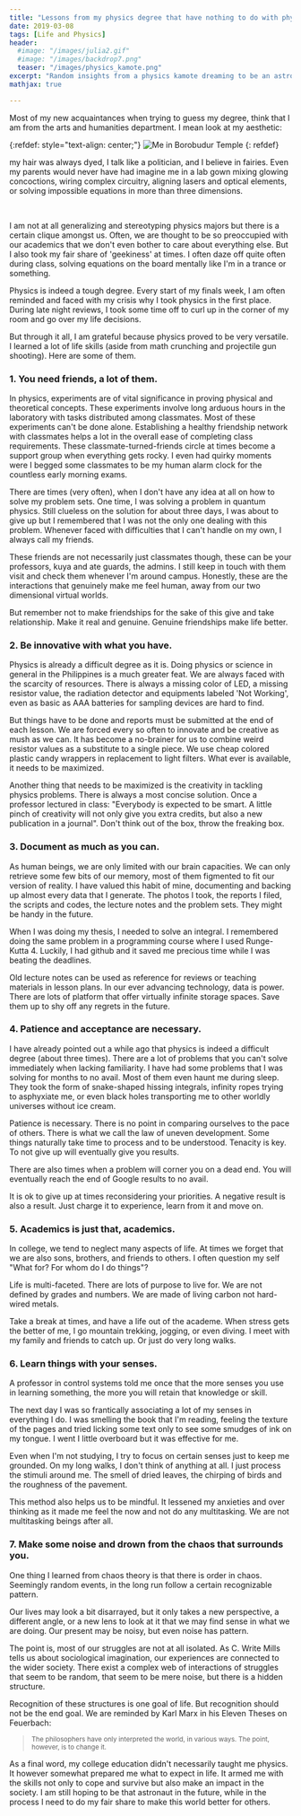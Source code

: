```yaml
---
title: "Lessons from my physics degree that have nothing to do with physics"
date: 2019-03-08
tags: [Life and Physics]
header:
  #image: "/images/julia2.gif"
  #image: "/images/backdrop7.png"
  teaser: "/images/physics_kamote.png"
excerpt: "Random insights from a physics kamote dreaming to be an astronaut."
mathjax: true

---
```

<div id="fb-root"></div>
<script async defer src="https://connect.facebook.net/en_US/sdk.js#xfbml=1&version=v3.2"></script>

Most of my new acquaintances when trying to guess my degree, think that I am from the arts and humanities department. I mean look at my aesthetic:

{:refdef: style="text-align: center;"}
<img src="{{ site.url }}{{ site.baseurl }}/images/physics_kamote.png" alt="Me in Borobudur Temple" class="center">
{: refdef}

my hair was always dyed, I talk like a politician, and I believe in fairies. Even my parents would never have had imagine me in a lab gown mixing glowing concoctions, wiring complex circuitry, aligning lasers and optical elements, or solving impossible equations in more than three dimensions.

​

I am not at all generalizing and stereotyping physics majors but there is a certain clique amongst us. Often, we are thought to be so preoccupied with our academics that we don't even bother to care about everything else. But I also took my fair share of 'geekiness' at times. I often daze off quite often during class, solving equations on the board mentally like I'm in a trance or something.​

Physics is indeed a tough degree. Every start of my finals week, I am often reminded and faced with my crisis why I took physics in the first place. During late night reviews, I took some time off to curl up in the corner of my room and go over my life decisions.

But through it all, I am grateful because physics proved to be very versatile. I learned a lot of life skills (aside from math crunching and projectile gun shooting). Here are some of them.

<h3>1. You need friends, a lot of them.</h3>

In physics, experiments are of vital significance in proving physical and theoretical concepts. These experiments involve long arduous hours in the laboratory with tasks distributed among classmates. Most of these experiments can't be done alone. Establishing a healthy friendship network with classmates helps a lot in the overall ease of completing class requirements. These classmate-turned-friends circle at times become  a support group when everything gets rocky. I even had quirky moments were I begged some classmates to be my human alarm clock for the countless early morning exams.

There are times (very often), when I don't have any idea at all on how to solve my problem sets. One time, I was solving a problem in quantum physics. Still clueless on the solution for about three days, I was about to give up but I remembered that I was not the only one dealing with this problem. Whenever faced with difficulties that I can't handle on my own, I always call my friends.

These friends are not necessarily just classmates though, these can be your professors, kuya and ate guards, the admins. I still keep in touch with them visit and check them whenever I'm around campus. Honestly, these are the interactions that genuinely make me feel human, away from our two dimensional virtual worlds.

But remember not to make friendships for the sake of this give and take relationship. Make it real and genuine. Genuine friendships make life better.

<h3>2. Be innovative with what you have.</h3>

Physics is already a difficult degree as it is. Doing physics or science in general in the Philippines is a much greater feat. We are always faced with the scarcity of resources. There is always a missing color of LED, a missing resistor value, the radiation detector and equipments labeled 'Not Working', even as basic as AAA batteries for sampling devices are hard to find.

But things have to be done and reports must be submitted at the end of each lesson. We are forced every so often to innovate and be creative as mush as we can. It has become a no-brainer for us to combine weird resistor values as a substitute to a single piece. We use cheap colored plastic candy wrappers in replacement to light filters. What ever is available, it needs to be maximized.

Another thing that needs to be maximized is the creativity in tackling physics problems. There is always a most concise solution. Once a professor lectured in class: "Everybody is expected to be smart. A little pinch of creativity will not only give you extra credits, but also a new publication in a journal". Don't think out of the box, throw the freaking box.

<h3>3. Document as much as you can.</h3>

As human beings, we are only limited with our brain capacities. We can only retrieve some few bits of our memory, most of them figmented to fit our version of reality. I have valued this habit of mine, documenting and backing up almost every data that I generate. The photos I took, the reports I filed, the scripts and codes, the lecture notes and the problem sets. They might be handy in the future.

When I was doing my thesis, I needed to solve an integral. I remembered doing the same problem in a programming course where I used Runge-Kutta 4. Luckily, I had github and it saved me precious time while I was beating the deadlines.

Old lecture notes can be used as reference for reviews or teaching materials in lesson plans. In our ever advancing technology, data is power. There are lots of platform that offer virtually infinite storage spaces. Save them up to shy off any regrets in the future.

<h3>4. Patience and acceptance are necessary.</h3>

I have already pointed out a while ago that physics is indeed a difficult degree (about three times). There are a lot of problems that you can't solve immediately when lacking familiarity. I have had some problems that I was solving for months to no avail. Most of them even haunt me during sleep. They took the form of snake-shaped hissing integrals, infinity ropes trying to asphyxiate me, or even black holes transporting me to other worldly universes without ice cream.

Patience is necessary. There is no point in comparing ourselves to the pace of others. There is what we call the law of uneven development. Some things naturally take time to process and to be understood. Tenacity is key. To not give up will eventually give you results.

There are also times when a problem will corner you on a dead end. You will eventually reach the end of Google results to no avail.​

It is ok to give up at times reconsidering your priorities. A negative result is also a result. Just charge it to experience, learn from it and move on.

<h3>5. Academics is just that, academics.</h3>

In college, we tend to neglect many aspects of life. At times we forget that we are also sons, brothers, and friends to others. I often question my self "What for? For whom do I do things"?

Life is multi-faceted. There are lots of purpose to live for. We are not defined by grades and numbers. We are made of living carbon not hard-wired metals.

Take a break at times, and have a life out of the academe. When stress gets the better of me, I go mountain trekking, jogging, or even diving. I meet with my family and friends to catch up. Or just do very long walks.

<h3>6. Learn things with your senses.</h3>

A professor in control systems told me once that the more senses you use in learning something, the more you will retain that knowledge or skill.

The next day I was so frantically associating a lot of my senses in everything I do. I was smelling the book that I'm reading, feeling the texture of the pages and tried licking some text only to see some smudges of ink on my tongue. I went I little overboard but it was effective for me.

Even when I'm not studying, I try to focus on certain senses just to keep me grounded. On my long walks, I don't think of anything at all. I just process the stimuli around me. The smell of dried leaves, the chirping of birds and the roughness of the pavement.

This method also helps us to be mindful. It lessened my anxieties and over thinking as it made me feel the now and not do any multitasking. We are not multitasking beings after all.

<h3>7. Make some noise and drown from the chaos that surrounds you.</h3>

One thing I learned from chaos theory is that there is order in chaos. Seemingly random events, in the long run follow a certain recognizable pattern.

Our lives may look a bit disarrayed, but it only takes a new perspective, a different angle, or a new lens to look at it that we may find sense in what we are doing. Our present may be noisy, but even noise has pattern.

The point is, most of our struggles are not at all isolated. As C. Write Mills tells us about sociological imagination, our experiences are connected to the wider society. There exist a complex web of interactions of struggles that seem to be random, that seem to be mere noise, but there is a hidden structure.

Recognition of these structures is one goal of life. But recognition should not be the end goal. We are reminded by Karl Marx in his Eleven Theses on Feuerbach:

<blockquote>
<small>The philosophers have only interpreted the world, in various ways. The point, however, is to change it.</small>
</blockquote>

As a final word, my college education didn't necessarily taught me physics. It however somewhat prepared me what to expect in life. It armed me with the skills not only to cope and survive but also make an impact in the society. I am still hoping to be that astronaut in the future, while in the process I need to do my fair share to make this world better for others.

<script async src="//pagead2.googlesyndication.com/pagead/js/adsbygoogle.js"></script>
<script>
  (adsbygoogle = window.adsbygoogle || []).push({
    google_ad_client: "ca-pub-6410209740119334",
    enable_page_level_ads: true
  });
</script>

<div class="fb-comments" data-href="https://albertyumol.github.io/" data-numposts="5"></div>
